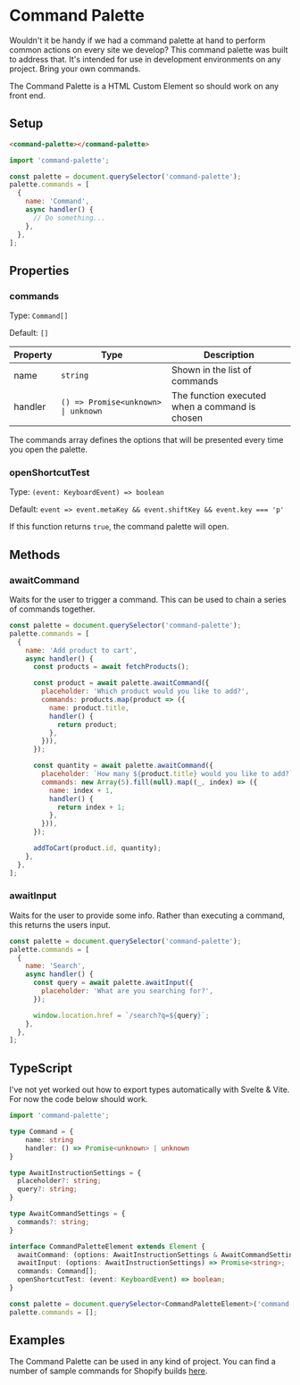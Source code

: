 # Command Palette

Wouldn't it be handy if we had a command palette at hand to perform common actions on every site we develop? This command palette was built to address that. It's intended for use in development environments on any project. Bring your own commands.

The Command Palette is a HTML Custom Element so should work on any front end.

## Setup

```html
<command-palette></command-palette>
```

```js
import 'command-palette';

const palette = document.querySelector('command-palette');
palette.commands = [
  {
    name: 'Command',
    async handler() {
      // Do something...
    },
  },
];
```

## Properties

### commands
Type: `Command[]`

Default: `[]`

| Property | Type                                | Description                                    |
|----------|-------------------------------------|------------------------------------------------|
| name     | `string`                            | Shown in the list of commands                  |
| handler  | `() => Promise<unknown> \| unknown` | The function executed when a command is chosen |

The commands array defines the options that will be presented every time you open the palette.

### openShortcutTest
Type: `(event: KeyboardEvent) => boolean`

Default: `event => event.metaKey && event.shiftKey && event.key === 'p'`

If this function returns `true`, the command palette will open.

## Methods

### awaitCommand
Waits for the user to trigger a command. This can be used to chain a series of commands together.

```js
const palette = document.querySelector('command-palette');
palette.commands = [
  {
    name: 'Add product to cart',
    async handler() {
      const products = await fetchProducts();

      const product = await palette.awaitCommand({
        placeholder: 'Which product would you like to add?',
        commands: products.map(product => ({
          name: product.title,
          handler() {
            return product;
          },
        })),
      });

      const quantity = await palette.awaitCommand({
        placeholder: `How many ${product.title} would you like to add?`,
        commands: new Array(5).fill(null).map((_, index) => ({
          name: index + 1,
          handler() {
            return index + 1;
          },
        })),
      });

      addToCart(product.id, quantity);
    },
  },
];
```

### awaitInput
Waits for the user to provide some info. Rather than executing a command, this returns the users input.

```js
const palette = document.querySelector('command-palette');
palette.commands = [
  {
    name: 'Search',
    async handler() {
      const query = await palette.awaitInput({
        placeholder: 'What are you searching for?',
      });

      window.location.href = `/search?q=${query}`;
    },
  },
];
```

## TypeScript

I've not yet worked out how to export types automatically with Svelte & Vite. For now the code below should work.

```ts
import 'command-palette';

type Command = {
    name: string
    handler: () => Promise<unknown> | unknown
}

type AwaitInstructionSettings = {
  placeholder?: string;
  query?: string;
}

type AwaitCommandSettings = {
  commands?: string;
}

interface CommandPaletteElement extends Element {
  awaitCommand: (options: AwaitInstructionSettings & AwaitCommandSettings) => Promise<unknown>;
  awaitInput: (options: AwaitInstructionSettings) => Promise<string>;
  commands: Command[];
  openShortcutTest: (event: KeyboardEvent) => boolean;
}

const palette = document.querySelector<CommandPaletteElement>('command-palette');
palette.commands = [];
```

## Examples

The Command Palette can be used in any kind of project. You can find a number of sample commands for Shopify builds [here](/examples/shopify/index.js).

